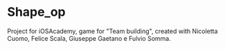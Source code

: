 # Shape_op
Project for iOSAcademy, game for "Team building", created with Nicoletta Cuomo, Felice Scala, Giuseppe Gaetano e Fulvio Somma.

